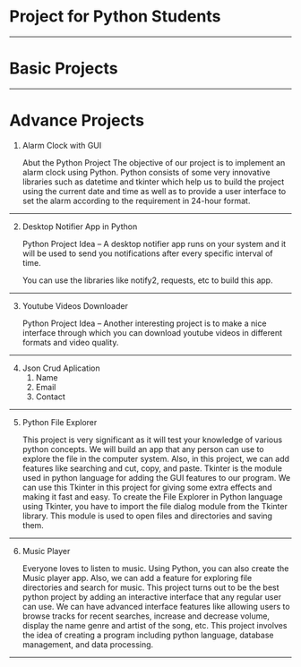 # Project for Python Students

---
# Basic Projects

---
# Advance Projects
1. Alarm Clock with GUI

    Abut the Python Project
The objective of our project is to implement an alarm clock using Python. Python consists of some very innovative libraries such as datetime and tkinter which help us to build the project using the current date and time as well as to provide a user interface to set the alarm according to the requirement in 24-hour format.

---
2. Desktop Notifier App in Python

   Python Project Idea – A desktop notifier app runs on your system and it will be used to send you notifications after every specific interval of time.

   You can use the libraries like notify2, requests, etc to build this app.

---
3. Youtube Videos Downloader

   Python Project Idea – Another interesting project is to make a nice interface through which you can download youtube videos in different formats and video quality.
---

4. Json Crud Aplication
   1. Name
   2. Email
   3. Contact

---
5. Python File Explorer

   This project is very significant as it will test your knowledge of various python concepts. We will build an app that any person can use to explore the file in the computer system. Also, in this project, we can add features like searching and cut, copy, and paste. Tkinter is the module used in python language for adding the GUI features to our program. We can use this Tkinter in this project for giving some extra effects and making it fast and easy. To create the File Explorer in Python language using Tkinter, you have to import the file dialog module from the Tkinter library. This module is used to open files and directories and saving them.  

---
6. Music Player

   Everyone loves to listen to music. Using Python, you can also create the Music player app. Also, we can add a feature for exploring file directories and search for music. This project turns out to be the best python project by adding an interactive interface that any regular user can use. We can have advanced interface features like allowing users to browse tracks for recent searches, increase and decrease volume, display the name genre and artist of the song, etc. This project involves the idea of creating a program including python language, database management, and data processing. 

---
